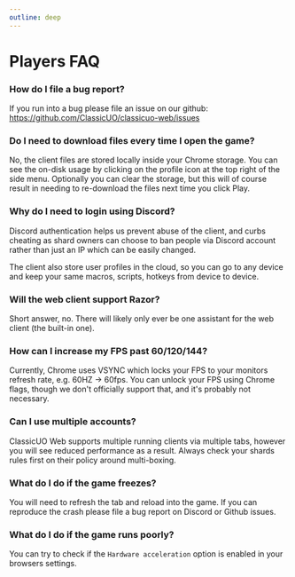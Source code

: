 ```yaml
---
outline: deep
---
```


# Players FAQ

### How do I file a bug report?

If you run into a bug please file an issue on our github: https://github.com/ClassicUO/classicuo-web/issues

### Do I need to download files every time I open the game?

No, the client files are stored locally inside your Chrome storage. You can see the on-disk usage by clicking on the
profile icon at the top right of the side menu.
Optionally you can clear the storage, but this will of course result in needing to re-download the files next time you
click Play.

### Why do I need to login using Discord?

Discord authentication helps us prevent abuse of the client, and curbs cheating as shard owners can choose to ban people
via Discord account rather than just an IP which can be easily changed.

The client also store user profiles in the cloud, so you can go to any device and keep your same macros,
scripts, hotkeys from device to device.

### Will the web client support Razor?

Short answer, no. There will likely only ever be one assistant for the web client (the built-in one).

### How can I increase my FPS past 60/120/144?

Currently, Chrome uses VSYNC which locks your FPS to your monitors refresh rate, e.g. 60HZ -> 60fps.
You can unlock your FPS using Chrome flags, though we don't officially support that, and it's probably not necessary.

### Can I use multiple accounts?

ClassicUO Web supports multiple running clients via multiple tabs, however you will see reduced performance as a result.
Always check your shards rules first on their policy around multi-boxing.

### What do I do if the game freezes?

You will need to refresh the tab and reload into the game. If you can reproduce the crash please file a bug report on
Discord or Github issues.

### What do I do if the game runs poorly?

You can try to check if the `Hardware acceleration` option is enabled in your browsers settings.
